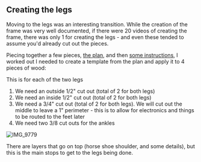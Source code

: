 ## Creating the legs

Moving to the legs was an interesting transition. While the creation of the frame was very well documented, if there were 20 videos of creating the frame, there was only 1 for creating the legs - and even these tended to assume you'd already cut out the pieces.

Piecing together a few pieces, [the plan](https://github.com/samsmithnz/R2D2/blob/main/Files/Legs/Leg%20-%20Leg%20%26%20Ankle.pdf), and then [some instructions](https://github.com/samsmithnz/R2D2/blob/main/Files/Legs/WoodenLegTutorial.pdf), I worked out I needed to create a template from the plan and apply it to 4 pieces of wood:

This is for each of the two legs
1. We need an outside 1/2" cut out (total of 2 for both legs)
2. We need an inside 1/2" cut out (total of 2 for both legs)
3. We need a 3/4" cut out (total of 2 for both legs). We will cut out the middle to leave a 1" perimeter - this is to allow for electronics and things to be routed to the feet later
4. We need two 3/8 cut outs for the ankles


![IMG_9779](https://user-images.githubusercontent.com/8389039/172519438-9ae828bf-6b2e-4244-8b1c-08a9ecbfd5ca.jpg)

There are layers that go on top (horse shoe shoulder, and some details), but this is the main stops to get to the legs being done. 

